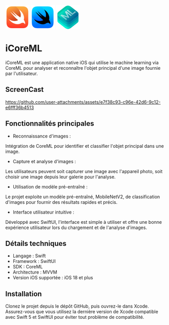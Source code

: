 <a href="https://developer.apple.com/swift/"> 
  <img src="https://raw.githubusercontent.com/CardinalJV/CardinalJV/main/assets/logo-swift/swift-96x96_2x.png" alt="Logo Swift" title="Swift" width="75" height="75"/></a>
<a href="https://developer.apple.com/xcode/swiftui/"> 
  <img src="https://raw.githubusercontent.com/CardinalJV/CardinalJV/main/assets/logo-swift/swiftui-96x96_2x.png" alt="SwiftUI" title="SwiftUI" width="75" height="75"/></a>
<a href="https://developer.apple.com/machine-learning/core-ml/">
  <img src="https://raw.githubusercontent.com/CardinalJV/CardinalJV/main/assets/logo-swift/core-ml-128x128_2x.png" alt="CoreML" title="CoreML" width="75" height="75"/></a>

# iCoreML

iCoreML est une application native iOS qui utilise le machine learning via CoreML pour analyser et reconnaître l'objet principal d'une image fournie par l'utilisateur.

## ScreenCast

https://github.com/user-attachments/assets/e7f38c93-c96e-42d6-9c12-e6fff36b4513

## Fonctionnalités principales

- Reconnaissance d'images :
  
Intégration de CoreML pour identifier et classifier l'objet principal dans une image.

- Capture et analyse d'images :
  
Les utilisateurs peuvent soit capturer une image avec l'appareil photo, soit choisir une image depuis leur galerie pour l'analyse.

- Utilisation de modèle pré-entraîné :

Le projet exploite un modèle pré-entraîné, MobileNetV2, de classification d'images pour fournir des résultats rapides et précis.

- Interface utilisateur intuitive :
  
Développé avec SwiftUI, l'interface est simple à utiliser et offre une bonne expérience utilisateur lors du chargement et de l'analyse d'images.

## Détails techniques 

- Langage : Swift
- Framework : SwiftUI
- SDK : CoreML
- Architecture : MVVM
- Version iOS supportée : iOS 18 et plus

## Installation

Clonez le projet depuis le dépôt GitHub, puis ouvrez-le dans Xcode. Assurez-vous que vous utilisez la dernière version de Xcode compatible avec Swift 5 et SwiftUI pour éviter tout problème de compatibilité.
